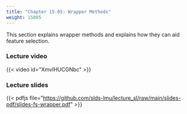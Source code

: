 ```yaml
---
title: "Chapter 15.05: Wrapper Methods"
weight: 15005
---
```

This section explains wrapper methods and explains how they can aid feature selection.

<!--more-->

### Lecture video

{{< video id="XmvlHUCGNbc" >}}

### Lecture slides

{{< pdfjs file="https://github.com/slds-lmu/lecture_sl/raw/main/slides-pdf/slides-fs-wrapper.pdf" >}}
